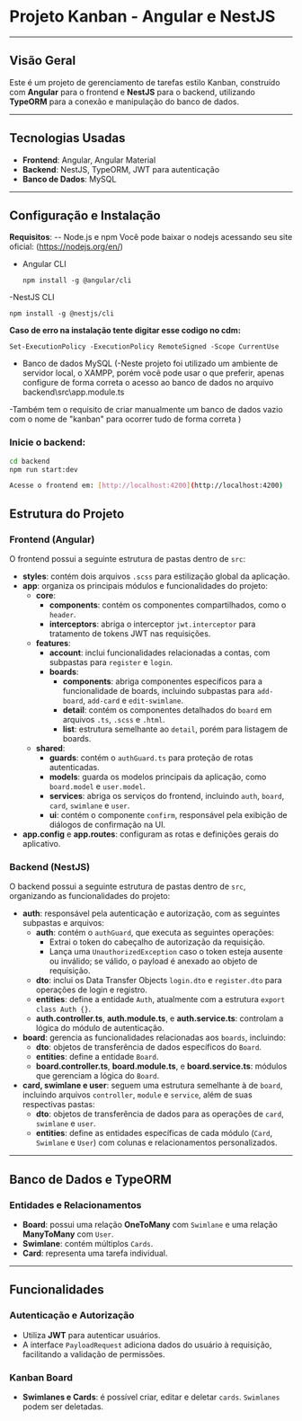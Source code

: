 # Projeto Kanban - Angular e NestJS

---

## Visão Geral
Este é um projeto de gerenciamento de tarefas estilo Kanban, construído com **Angular** para o frontend e **NestJS** para o backend, utilizando **TypeORM** para a conexão e manipulação do banco de dados.

---

## Tecnologias Usadas
- **Frontend**: Angular, Angular Material
- **Backend**: NestJS, TypeORM, JWT para autenticação
- **Banco de Dados**: MySQL 

---

## Configuração e Instalação
**Requisitos**:
-- Node.js e npm
Você pode baixar o nodejs acessando seu site oficial: (https://nodejs.org/en/)
- Angular CLI
  ```
  npm install -g @angular/cli
  ```
-NestJS CLI
  ```
  npm install -g @nestjs/cli
  ```
**Caso de erro na instalação tente digitar esse codigo no cdm:**
```
Set-ExecutionPolicy -ExecutionPolicy RemoteSigned -Scope CurrentUse 
```


- Banco de dados MySQL
(-Neste projeto foi utilizado um ambiente de servidor local, o XAMPP, porém você pode usar o que preferir,
apenas configure de forma correta o acesso ao banco de dados no arquivo backend\src\app.module.ts

-Também tem o requisito de criar manualmente um banco de dados vazio com o nome de "kanban" para ocorrer tudo 
de forma correta
)

### Inicie o backend:
```bash
cd backend
npm run start:dev

Acesse o frontend em: [http://localhost:4200](http://localhost:4200)
```


## Estrutura do Projeto

### Frontend (Angular)
O frontend possui a seguinte estrutura de pastas dentro de `src`:

- **styles**: contém dois arquivos `.scss` para estilização global da aplicação.
- **app**: organiza os principais módulos e funcionalidades do projeto:
  - **core**:
    - **components**: contém os componentes compartilhados, como o `header`.
    - **interceptors**: abriga o interceptor `jwt.interceptor` para tratamento de tokens JWT nas requisições.
  - **features**:
    - **account**: inclui funcionalidades relacionadas a contas, com subpastas para `register` e `login`.
    - **boards**:
      - **components**: abriga componentes específicos para a funcionalidade de boards, incluindo subpastas para `add-board`, `add-card` e `edit-swimlane`.
      - **detail**: contém os componentes detalhados do `board` em arquivos `.ts`, `.scss` e `.html`.
      - **list**: estrutura semelhante ao `detail`, porém para listagem de boards.
  - **shared**:
    - **guards**: contém o `authGuard.ts` para proteção de rotas autenticadas.
    - **models**: guarda os modelos principais da aplicação, como `board.model` e `user.model`.
    - **services**: abriga os serviços do frontend, incluindo `auth`, `board`, `card`, `swimlane` e `user`.
    - **ui**: contém o componente `confirm`, responsável pela exibição de diálogos de confirmação na UI.
- **app.config** e **app.routes**: configuram as rotas e definições gerais do aplicativo.

### Backend (NestJS)
O backend possui a seguinte estrutura de pastas dentro de `src`, organizando as funcionalidades do projeto:

- **auth**: responsável pela autenticação e autorização, com as seguintes subpastas e arquivos:
  - **auth**: contém o `authGuard`, que executa as seguintes operações:
    - Extrai o token do cabeçalho de autorização da requisição.
    - Lança uma `UnauthorizedException` caso o token esteja ausente ou inválido; se válido, o payload é anexado ao objeto de requisição.
  - **dto**: inclui os Data Transfer Objects `login.dto` e `register.dto` para operações de login e registro.
  - **entities**: define a entidade `Auth`, atualmente com a estrutura `export class Auth {}`.
  - **auth.controller.ts**, **auth.module.ts**, e **auth.service.ts**: controlam a lógica do módulo de autenticação.
- **board**: gerencia as funcionalidades relacionadas aos `boards`, incluindo:
  - **dto**: objetos de transferência de dados específicos do `Board`.
  - **entities**: define a entidade `Board`.
  - **board.controller.ts**, **board.module.ts**, e **board.service.ts**: módulos que gerenciam a lógica do `Board`.
- **card, swimlane e user**: seguem uma estrutura semelhante à de `board`, incluindo arquivos `controller`, `module` e `service`, além de suas respectivas pastas:
  - **dto**: objetos de transferência de dados para as operações de `card`, `swimlane` e `user`.
  - **entities**: define as entidades específicas de cada módulo (`Card`, `Swimlane` e `User`) com colunas e relacionamentos personalizados.

---

## Banco de Dados e TypeORM
### Entidades e Relacionamentos
- **Board**: possui uma relação **OneToMany** com `Swimlane` e uma relação **ManyToMany** com `User`.
- **Swimlane**: contém múltiplos `Cards`.
- **Card**: representa uma tarefa individual.

---

## Funcionalidades

### Autenticação e Autorização
- Utiliza **JWT** para autenticar usuários.
- A interface `PayloadRequest` adiciona dados do usuário à requisição, facilitando a validação de permissões.

### Kanban Board
- **Swimlanes e Cards**: é possível criar, editar e deletar `cards`. `Swimlanes` podem ser deletadas.
